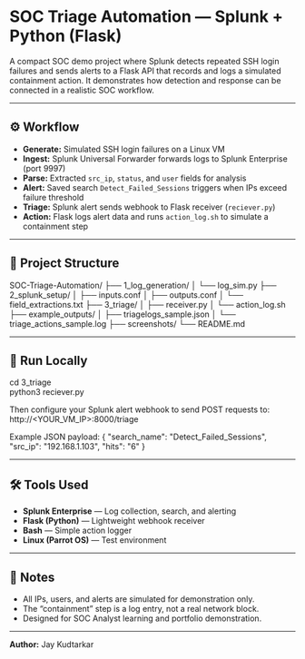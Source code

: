 # SOC Triage Automation — Splunk + Python (Flask)

A compact SOC demo project where Splunk detects repeated SSH login failures and sends alerts to a Flask API that records and logs a simulated containment action.
It demonstrates how detection and response can be connected in a realistic SOC workflow.

---

## ⚙️ Workflow
- **Generate:** Simulated SSH login failures on a Linux VM  
- **Ingest:** Splunk Universal Forwarder forwards logs to Splunk Enterprise (port 9997)  
- **Parse:** Extracted `src_ip`, `status`, and `user` fields for analysis  
- **Alert:** Saved search `Detect_Failed_Sessions` triggers when IPs exceed failure threshold  
- **Triage:** Splunk alert sends webhook to Flask receiver (`reciever.py`)  
- **Action:** Flask logs alert data and runs `action_log.sh` to simulate a containment step  

---

## 🧩 Project Structure
SOC-Triage-Automation/
├── 1_log_generation/
│   └── log_sim.py
├── 2_splunk_setup/
│   ├── inputs.conf
│   ├── outputs.conf
│   └── field_extractions.txt
├── 3_triage/
│   ├── receiver.py
│   └── action_log.sh
├── example_outputs/
│   ├── triagelogs_sample.json
│   └── triage_actions_sample.log
├── screenshots/
└── README.md

---

## 🚀 Run Locally
cd 3_triage  
python3 reciever.py  

Then configure your Splunk alert webhook to send POST requests to:  
http://<YOUR_VM_IP>:8000/triage  

Example JSON payload:
{
  "search_name": "Detect_Failed_Sessions",
  "src_ip": "192.168.1.103",
  "hits": "6"
}

---

## 🛠️ Tools Used
- **Splunk Enterprise** — Log collection, search, and alerting  
- **Flask (Python)** — Lightweight webhook receiver  
- **Bash** — Simple action logger  
- **Linux (Parrot OS)** — Test environment  

---

## 📘 Notes
- All IPs, users, and alerts are simulated for demonstration only.  
- The “containment” step is a log entry, not a real network block.  
- Designed for SOC Analyst learning and portfolio demonstration.  

---

**Author:** Jay Kudtarkar
